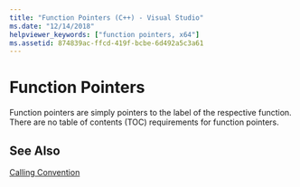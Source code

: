 ```yaml
---
title: "Function Pointers (C++) - Visual Studio"
ms.date: "12/14/2018"
helpviewer_keywords: ["function pointers, x64"]
ms.assetid: 874839ac-ffcd-419f-bcbe-6d492a5c3a61
---
```

# Function Pointers

Function pointers are simply pointers to the label of the respective function. There are no table of contents (TOC) requirements for function pointers.

## See Also

[Calling Convention](calling-convention.md)